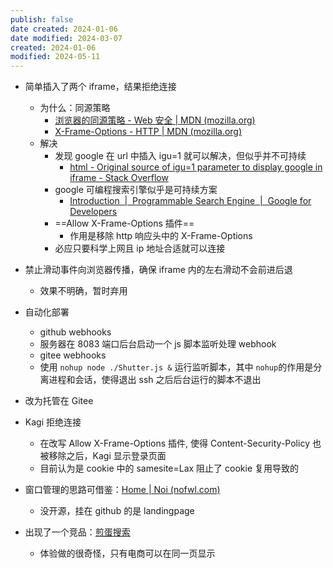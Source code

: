 ```yaml
---
publish: false
date created: 2024-01-06
date modified: 2024-03-07
created: 2024-01-06
modified: 2024-05-11
---
```

+ 简单插入了两个 iframe，结果拒绝连接
	+ 为什么：同源策略
		+ [浏览器的同源策略 - Web 安全 | MDN (mozilla.org)](https://developer.mozilla.org/zh-CN/docs/Web/Security/Same-origin_policy#%E8%B7%A8%E6%BA%90%E7%BD%91%E7%BB%9C%E8%AE%BF%E9%97%AE)
		+ [X-Frame-Options - HTTP | MDN (mozilla.org)](https://developer.mozilla.org/zh-CN/docs/Web/HTTP/Headers/X-Frame-Options)
	+ 解决
		+ 发现 google 在 url 中插入 igu=1 就可以解决，但似乎并不可持续
			+ [html - Original source of igu=1 parameter to display google in iframe - Stack Overflow](https://stackoverflow.com/questions/67306800/original-source-of-igu-1-parameter-to-display-google-in-iframe)
		+ google 可编程搜索引擎似乎是可持续方案
			+ [Introduction  |  Programmable Search Engine  |  Google for Developers](https://developers.google.com/custom-search/docs/tutorial/introduction)
		+ ==Allow X-Frame-Options 插件==
			+ 作用是移除 http 响应头中的 X-Frame-Options
		+ 必应只要科学上网且 ip 地址合适就可以连接
+ 禁止滑动事件向浏览器传播，确保 iframe 内的左右滑动不会前进后退
	+ 效果不明确，暂时弃用
+ 自动化部署
	+ github webhooks
	+ 服务器在 8083 端口后台启动一个 js 脚本监听处理 webhook
	+ gitee webhooks
	+ 使用 `nohup node ./Shutter.js &` 运行监听脚本，其中 `nohup`的作用是分离进程和会话，使得退出 ssh 之后后台运行的脚本不退出
+ 改为托管在 Gitee
+ Kagi 拒绝连接
	+ 在改写 Allow X-Frame-Options 插件, 使得 Content-Security-Policy 也被移除之后，Kagi 显示登录页面
	+ 目前认为是 cookie 中的 samesite=Lax 阻止了 cookie 复用导致的

+ 窗口管理的思路可借鉴：[Home | Noi (nofwl.com)](https://noi.nofwl.com/)
	+ 没开源，挂在 github 的是 landingpage

+ 出现了一个竞品：[煎蛋搜索](https://www.iamaming.com/)
	+ 体验做的很奇怪，只有电商可以在同一页显示

